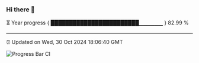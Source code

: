 ### Hi there 👋

⏳ Year progress { ████████████████████████▁▁▁▁▁▁ } 82.99 %

---

⏰ Updated on Wed, 30 Oct 2024 18:06:40 GMT

![Progress Bar CI](https://github.com/liununu/liununu/workflows/Progress%20Bar%20CI/badge.svg)
